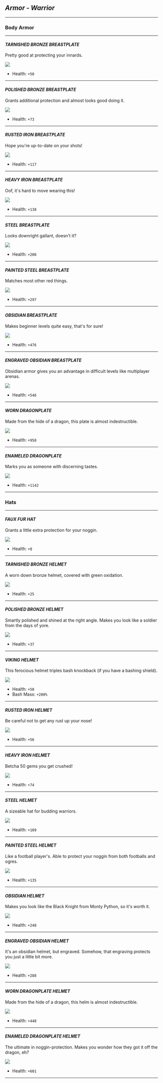 ## _Armor - Warrior_

___


### Body Armor

___

#### _TARNISHED BRONZE BREASTPLATE_

Pretty good at protecting your innards.

![](img/tarnishedplate.png)

+ Health: `+50`

___

#### _POLISHED BRONZE BREASTPLATE_

Grants additional protection and almost looks good doing it.

![](img/bronzelate.png)

+ Health: `+73`

___

#### _RUSTED IRON BREASTPLATE_

Hope you're up-to-date on your shots!

![](img/rustedplate.png)

+ Health: `+117`

___

#### _HEAVY IRON BREASTPLATE_

Oof, it's hard to move wearing this!

![](img/ironplate.png)

+ Health: `+138`

___

#### _STEEL BREASTPLATE_

Looks downright gallant, doesn't it?

![](img/steelplate.png)

+ Health: `+208`

___

#### _PAINTED STEEL BREASTPLATE_

Matches most other red things.

![](img/paintedplate.png)

+ Health: `+297`

___

#### _OBSIDIAN BREASTPLATE_

Makes beginner levels quite easy, that's for sure!

![](img/obsidianplate.png)

+ Health: `+476`

___

#### _ENGRAVED OBSIDIAN BREASTPLATE_

Obsidian armor gives you an advantage in difficult levels like multiplayer arenas.

![](img/engravedplate.png)

+ Health: `+546`

___

#### _WORN DRAGONPLATE_

Made from the hide of a dragon, this plate is almost indestructible.

![](img/dragonplate.png)

+ Health: `+958`

___

#### _ENAMELED DRAGONPLATE_

Marks you as someone with discerning tastes.

![](img/dragonred.png)

+ Health: `+1142`

___


### Hats

___

#### _FAUX FUR HAT_

Grants a little extra protection for your noggin.

![](img/fauxhat.png)

+ Health: `+8`

___

#### _TARNISHED BRONZE HELMET_

A worn down bronze helmet, covered with green oxidation.

![](img/tarnished.png)

+ Health: `+25`

___

#### _POLISHED BRONZE HELMET_

Smartly polished and shined at the right angle. Makes you look like a soldier from the days of yore.

![](img/bronze.png)

+ Health: `+37`

___

#### _VIKING HELMET_

This ferocious helmet triples bash knockback (if you have a bashing shield).

![](img/viking.png)

+ Health: `+50`
+ Bash Mass: `+200%`

___

#### _RUSTED IRON HELMET_

Be careful not to get any rust up your nose!

![](img/rusted.png)

+ Health: `+56`

___

#### _HEAVY IRON HELMET_

Betcha 50 gems you get crushed!

![](img/iron.png)

+ Health: `+74`

___

#### _STEEL HELMET_

A sizeable hat for budding warriors.

![](img/steel.png)

+ Health: `+109`

___

#### _PAINTED STEEL HELMET_

Like a football player's. Able to protect your noggin from both footballs and ogres.

![](img/painted.png)

+ Health: `+135`

___

#### _OBSIDIAN HELMET_

Makes you look like the Black Knight from Monty Python, so it's worth it.

![](img/obsidian.png)

+ Health: `+248`

___

#### _ENGRAVED OBSIDIAN HELMET_

It's an obsidian helmet, but engraved. Somehow, that engraving protects you just a little bit more.

![](img/obsidian.png)

+ Health: `+288`

___

#### _WORN DRAGONPLATE HELMET_

Made from the hide of a dragon, this helm is almost indestructible.

![](img/dragon.png)

+ Health: `+448`

___

#### _ENAMELED DRAGONPLATE HELMET_

The ultimate in noggin-protection. Makes you wonder how they got it off the dragon, eh?

![](img/endragon.png)

+ Health: `+601`

___
